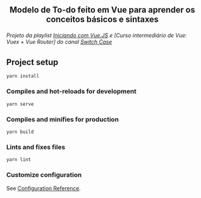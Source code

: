 ## <p align="center">Modelo de To-do feito em Vue para aprender os conceitos básicos e sintaxes</p>

###### Projeto da playlist [Iniciando com Vue.JS](https://www.youtube.com/watch?v=ufQhPH0eyvo&list=PLp7Agl_Dsq-xkB8iOTb3yTrfYpH6rDQL8) e [Curso intermediário de Vue: Vuex + Vue Router] do canal [Switch Case](https://www.youtube.com/c/SwitchCaseDev)

## Project setup
```
yarn install
```

### Compiles and hot-reloads for development
```
yarn serve
```

### Compiles and minifies for production
```
yarn build
```

### Lints and fixes files
```
yarn lint
```

### Customize configuration
See [Configuration Reference](https://cli.vuejs.org/config/).
